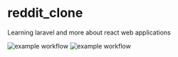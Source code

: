 # reddit_clone
Learning laravel and more about react web applications

![example workflow](https://github.com/SylvieAsija/reddit_clone/actions/workflows/react.yml/badge.svg?branch=main)
![example workflow](https://github.com/SylvieAsija/reddit_clone/actions/workflows/laravel.yml/badge.svg?branch=main)
